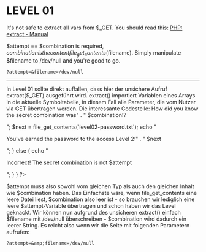LEVEL 01
========

It's not safe to extract all vars from $_GET.
You should read this: [PHP: extract -
Manual](http://php.net/manual/de/function.extract.php)

$attempt == $combination is required, $combination is the content
file_get_contents($filename). Simply manipulate $filename to /dev/null
and you're good to go.

    ?attempt=&filename=/dev/null

---

In Level 01 sollte direkt auffallen, dass hier der unsichere Aufruf extract($_GET) ausgeführt wird. extract() importiert Variablen eines Arrays in die aktuelle Symboltabelle, in diesem Fall alle Parameter, die vom Nutzer via GET übertragen werden. Die interessante Codestelle:
    <?php
      $filename = 'secret-combination.txt';
      extract($_GET);
      if (isset($attempt)) {
        $combination = trim(file_get_contents($filename));
        if ($attempt === $combination) {
          echo "<p>How did you know the secret combination was" .
               " $combination!?</p>";
          $next = file_get_contents('level02-password.txt');
          echo "<p>You've earned the password to the access Level 2:" .
               " $next</p>";
        } else {
          echo "<p>Incorrect! The secret combination is not $attempt</p>";
        }
      }
    ?>

$attempt muss also sowohl vom gleichen Typ als auch den gleichen Inhalt wie $combination haben. Das Einfachste wäre, wenn file_get_contents eine leere Datei liest, $combination also leer ist - so brauchen wir lediglich eine leere $attempt-Variable übertragen und schon haben wir das Level geknackt. Wir können nun aufgrund des unsicheren extract() einfach $filename mit /dev/null überschreiben - $combination wird dadurch ein leerer String. Es reicht also wenn wir die Seite mit folgenden Parametern aufrufen:

    ?attempt=&amp;filename=/dev/null